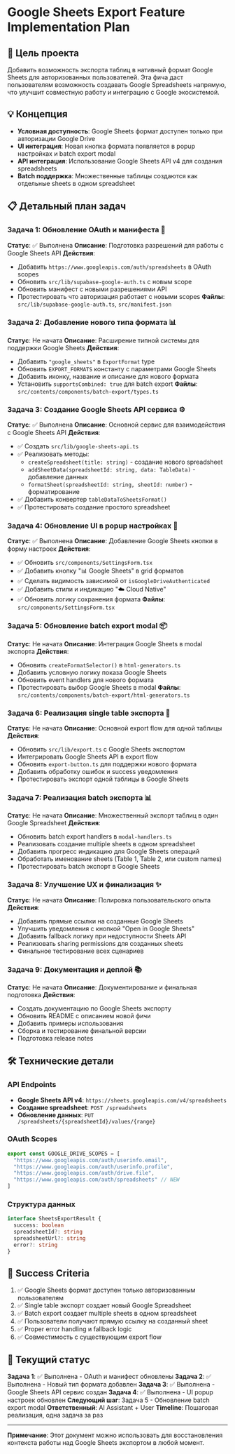 # Google Sheets Export Feature Implementation Plan

## 🎯 Цель проекта

Добавить возможность экспорта таблиц в нативный формат Google Sheets для авторизованных пользователей. Эта фича даст пользователям возможность создавать Google Spreadsheets напрямую, что улучшит совместную работу и интеграцию с Google экосистемой.

## 💡 Концепция

- **Условная доступность**: Google Sheets формат доступен только при авторизации Google Drive
- **UI интеграция**: Новая кнопка формата появляется в popup настройках и batch export modal
- **API интеграция**: Использование Google Sheets API v4 для создания spreadsheets
- **Batch поддержка**: Множественные таблицы создаются как отдельные sheets в одном spreadsheet

## 📋 Детальный план задач

### **Задача 1: Обновление OAuth и манифеста** 🔐
**Статус**: ✅ Выполнена
**Описание**: Подготовка разрешений для работы с Google Sheets API
**Действия**:
- Добавить `https://www.googleapis.com/auth/spreadsheets` в OAuth scopes
- Обновить `src/lib/supabase-google-auth.ts` с новым scope
- Обновить манифест с новыми разрешениями API
- Протестировать что авторизация работает с новыми scopes
**Файлы**: `src/lib/supabase-google-auth.ts`, `src/manifest.json`

### **Задача 2: Добавление нового типа формата** 📊
**Статус**: Не начата
**Описание**: Расширение типной системы для поддержки Google Sheets
**Действия**:
- Добавить `"google_sheets"` в `ExportFormat` type
- Обновить `EXPORT_FORMATS` константу с параметрами Google Sheets
- Добавить иконку, название и описание для нового формата
- Установить `supportsCombined: true` для batch export
**Файлы**: `src/contents/components/batch-export/types.ts`

### **Задача 3: Создание Google Sheets API сервиса** ⚙️
**Статус**: ✅ Выполнена
**Описание**: Основной сервис для взаимодействия с Google Sheets API
**Действия**:
- ✅ Создать `src/lib/google-sheets-api.ts`
- ✅ Реализовать методы:
  - `createSpreadsheet(title: string)` - создание нового spreadsheet
  - `addSheetData(spreadsheetId: string, data: TableData)` - добавление данных
  - `formatSheet(spreadsheetId: string, sheetId: number)` - форматирование
- ✅ Добавить конвертер `tableDataToSheetsFormat()`
- ✅ Протестировать создание простого spreadsheet

### **Задача 4: Обновление UI в popup настройках** 🎨
**Статус**: ✅ Выполнена
**Описание**: Добавление Google Sheets кнопки в форму настроек
**Действия**:
- ✅ Обновить `src/components/SettingsForm.tsx`
- ✅ Добавить кнопку "📊 Google Sheets" в grid форматов
- ✅ Сделать видимость зависимой от `isGoogleDriveAuthenticated`
- ✅ Добавить стили и индикацию "☁️ Cloud Native"
- ✅ Обновить логику сохранения формата
**Файлы**: `src/components/SettingsForm.tsx`

### **Задача 5: Обновление batch export modal** 📦
**Статус**: Не начата
**Описание**: Интеграция Google Sheets в modal экспорта
**Действия**:
- Обновить `createFormatSelector()` в `html-generators.ts`
- Добавить условную логику показа Google Sheets
- Обновить event handlers для нового формата
- Протестировать выбор Google Sheets в modal
**Файлы**: `src/contents/components/batch-export/html-generators.ts`

### **Задача 6: Реализация single table экспорта** 🔄
**Статус**: Не начата
**Описание**: Основной export flow для одной таблицы
**Действия**:
- Обновить `src/lib/export.ts` с Google Sheets экспортом
- Интегрировать Google Sheets API в export flow
- Обновить `export-button.ts` для поддержки нового формата
- Добавить обработку ошибок и success уведомления
- Протестировать экспорт одной таблицы в Google Sheets

### **Задача 7: Реализация batch экспорта** 📊
**Статус**: Не начата
**Описание**: Множественный экспорт таблиц в один Google Spreadsheet
**Действия**:
- Обновить batch export handlers в `modal-handlers.ts`
- Реализовать создание multiple sheets в одном spreadsheet
- Добавить прогресс индикацию для Google Sheets операций
- Обработать именование sheets (Table 1, Table 2, или custom names)
- Протестировать batch экспорт в Google Sheets

### **Задача 8: Улучшение UX и финализация** ✨
**Статус**: Не начата
**Описание**: Полировка пользовательского опыта
**Действия**:
- Добавить прямые ссылки на созданные Google Sheets
- Улучшить уведомления с кнопкой "Open in Google Sheets"
- Добавить fallback логику при недоступности Sheets API
- Реализовать sharing permissions для созданных sheets
- Финальное тестирование всех сценариев

### **Задача 9: Документация и деплой** 📚
**Статус**: Не начата
**Описание**: Документирование и финальная подготовка
**Действия**:
- Создать документацию по Google Sheets экспорту
- Обновить README с описанием новой фичи
- Добавить примеры использования
- Сборка и тестирование финальной версии
- Подготовка release notes

## 🛠️ Технические детали

### API Endpoints
- **Google Sheets API v4**: `https://sheets.googleapis.com/v4/spreadsheets`
- **Создание spreadsheet**: `POST /spreadsheets`
- **Обновление данных**: `PUT /spreadsheets/{spreadsheetId}/values/{range}`

### OAuth Scopes
```javascript
export const GOOGLE_DRIVE_SCOPES = [
  "https://www.googleapis.com/auth/userinfo.email",
  "https://www.googleapis.com/auth/userinfo.profile", 
  "https://www.googleapis.com/auth/drive.file",
  "https://www.googleapis.com/auth/spreadsheets" // NEW
]
```

### Структура данных
```typescript
interface SheetsExportResult {
  success: boolean
  spreadsheetId?: string
  spreadsheetUrl?: string
  error?: string
}
```

## 🎯 Success Criteria

1. ✅ Google Sheets формат доступен только авторизованным пользователям
2. ✅ Single table экспорт создает новый Google Spreadsheet
3. ✅ Batch export создает multiple sheets в одном spreadsheet  
4. ✅ Пользователи получают прямую ссылку на созданный sheet
5. ✅ Proper error handling и fallback logic
6. ✅ Совместимость с существующим export flow

## 📝 Текущий статус

**Задача 1**: ✅ Выполнена - OAuth и манифест обновлены
**Задача 2**: ✅ Выполнена - Новый тип формата добавлен
**Задача 3**: ✅ Выполнена - Google Sheets API сервис создан
**Задача 4**: ✅ Выполнена - UI popup настроек обновлен
**Следующий шаг**: Задача 5 - Обновление batch export modal
**Ответственный**: AI Assistant + User
**Timeline**: Пошаговая реализация, одна задача за раз

---

**Примечание**: Этот документ можно использовать для восстановления контекста работы над Google Sheets экспортом в любой момент. 